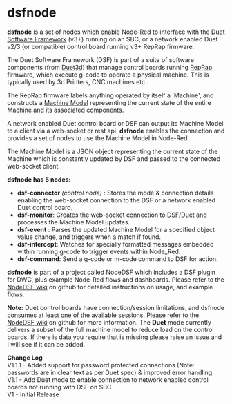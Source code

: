 # dsfnode
**dsfnode** is a set of nodes which enable Node-Red to interface with the [Duet Software Framework](https://github.com/Duet3D/DuetSoftwareFramework) (v3+) running on an SBC, or a network enabled Duet v2/3 (or compatible) control board running v3+ RepRap firmware.

The Duet Software Framework (DSF) is part of a suite of software components (from [Duet3d](https://www.duet3d.com/)) that manage control boards running [RepRap](https://reprap.org/wiki/RepRap) firmware, which execute g-code to operate a physical machine. This is typically used by 3d Printers, CNC machines etc..

The RepRap firmware labels anything operated by itself a 'Machine', and constructs a [Machine Model](https://duet3d.dozuki.com/Wiki/Object_Model_of_RepRapFirmware) representing the current state of the entire Machine and its associated components.

A network enabled Duet control board or DSF can output its Machine Model to a client via a web-socket or rest api. **dsfnode** enables the connection and provides a set of nodes to use the Machine Model in Node-Red.

The Machine Model is a JSON object representing the current state of the Machine which is constantly updated by DSF and passed to the connected web-socket client.

**dsfnode has 5 nodes:**

 - **dsf-connector** *(control node)* : Stores the mode & connection details enabling the web-socket connection to the DSF or a network enabled Duet control board.  
 - **dsf-monitor**: Creates the web-socket connection to DSF/Duet and processes the Machine Model updates.
 - **dsf-event** : Parses the updated Machine Model for a specified object value change, and triggers when a match if found.
 - **dsf-intercept**: Watches for specially formatted messages embedded within running g-code to trigger events within Node_Red.
 - **dsf-command**: Send a g-code or m-code command to DSF for action.

**dsfnode** is part of a project called NodeDSF which includes a DSF plugin for DWC, plus example Node-Red flows and dashboards. Please refer to the [NodeDSF wiki](https://github.com/MintyTrebor/NodeDSF) on github for detailed instructions on usage, and example flows.  
  
**Note:** Duet control boards have connection/session limitations, and dsfnode consumes at least one of the available sessions, Please refer to the [NodeDSF wiki](https://github.com/MintyTrebor/NodeDSF) on github for more information. The **Duet** mode currently delivers a subset of the full machine model to reduce load on the control boards. If there is data you require that is missing please raise an issue and I will see if it can be added.

**Change Log**  
V1.1.1 - Added support for password protected connections (Note: passwords are in clear text as per Duet spec) & improved error handling.  
V1.1 - Add Duet mode to enable connection to network enabled control boards not running with DSF on SBC  
V1 - Initial Release
